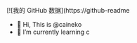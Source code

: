 [![我的 GitHub 数据](https://github-readme
- 👋 Hi, This is @caineko
- 🌱 I’m currently learning c

<!---
caineko/caineko is a ✨ special ✨ repository because its `README.md` (this file) appears on your GitHub profile.
You can click the Preview link to take a look at your changes.
--->
